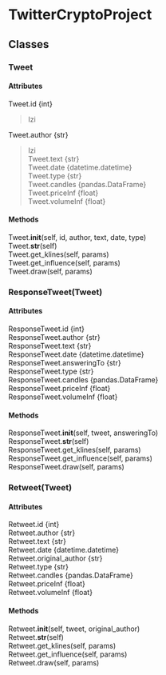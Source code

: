 # TwitterCryptoProject

## Classes

### Tweet

#### Attributes

Tweet.id {int} <br>
> Izi <br>

Tweet.author {str} <br>
> Izi <br>
Tweet.text {str} <br>
Tweet.date {datetime.datetime} <br>
Tweet.type {str} <br>
Tweet.candles {pandas.DataFrame} <br>
Tweet.priceInf {float} <br>
Tweet.volumeInf {float} <br>

#### Methods

Tweet.__init__(self, id, author, text, date, type) <br>
Tweet.__str__(self) <br>
Tweet.get_klines(self, params) <br>
Tweet.get_influence(self, params) <br>
Tweet.draw(self, params) <br>

### ResponseTweet(Tweet)

#### Attributes

ResponseTweet.id {int} <br>
ResponseTweet.author {str} <br>
ResponseTweet.text {str} <br>
ResponseTweet.date {datetime.datetime} <br>
ResponseTweet.answeringTo {str} <br>
ResponseTweet.type {str} <br>
ResponseTweet.candles {pandas.DataFrame} <br>
ResponseTweet.priceInf {float} <br>
ResponseTweet.volumeInf {float} <br>

#### Methods

ResponseTweet.__init__(self, tweet, answeringTo) <br>
ResponseTweet.__str__(self) <br>
ResponseTweet.get_klines(self, params) <br>
ResponseTweet.get_influence(self, params) <br>
ResponseTweet.draw(self, params) <br>

### Retweet(Tweet)

#### Attributes

Retweet.id {int} <br>
Retweet.author {str} <br>
Retweet.text {str} <br>
Retweet.date {datetime.datetime} <br>
Retweet.original_author {str} <br>
Retweet.type {str} <br>
Retweet.candles {pandas.DataFrame} <br>
Retweet.priceInf {float} <br>
Retweet.volumeInf {float} <br>

#### Methods

Retweet.__init__(self, tweet, original_author) <br>
Retweet.__str__(self) <br>
Retweet.get_klines(self, params) <br>
Retweet.get_influence(self, params) <br>
Retweet.draw(self, params) <br>


